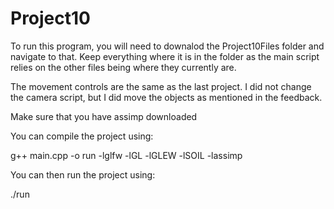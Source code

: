 # Project10


To run this program, you will need to downalod the Project10Files folder and navigate to that. Keep everything where it is in the folder as the main script relies on the other files being where they currently are. 

The movement controls are the same as the last project. I did not change the camera script, but I did move the objects as mentioned in the feedback.


Make sure that you have assimp downloaded

You can compile the project using: 

g++ main.cpp -o run -lglfw -lGL -lGLEW -lSOIL -lassimp

You can then run the project using: 

./run






